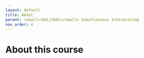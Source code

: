 ```yaml
---
layout: default
title: About
parent: <small>(ASL3360)</small> Simultaneous Interpreting
nav_order: 4
---
```


# About this course

